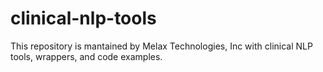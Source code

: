 # clinical-nlp-tools
This repository is mantained by Melax Technologies, Inc with clinical NLP tools, wrappers, and code examples.
